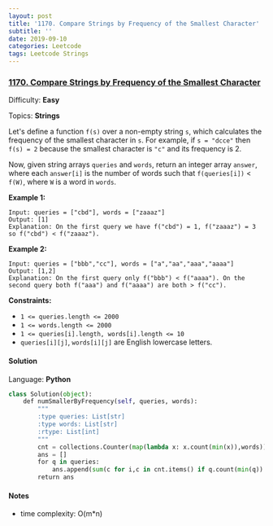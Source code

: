 ```yaml
---
layout: post
title: '1170. Compare Strings by Frequency of the Smallest Character'
subtitle: ''
date: 2019-09-10
categories: Leetcode
tags: Leetcode Strings
---
```

### [1170\. Compare Strings by Frequency of the Smallest Character](https://leetcode.com/problems/compare-strings-by-frequency-of-the-smallest-character/)

Difficulty: **Easy**

Topics: **Strings**


Let's define a function `f(s)` over a non-empty string `s`, which calculates the frequency of the smallest character in `s`. For example, if `s = "dcce"` then `f(s) = 2` because the smallest character is `"c"` and its frequency is 2.

Now, given string arrays `queries` and `words`, return an integer array `answer`, where each `answer[i]` is the number of words such that `f(queries[i])` < `f(W)`, where `W` is a word in `words`.

**Example 1:**

```
Input: queries = ["cbd"], words = ["zaaaz"]
Output: [1]
Explanation: On the first query we have f("cbd") = 1, f("zaaaz") = 3 so f("cbd") < f("zaaaz").
```

**Example 2:**

```
Input: queries = ["bbb","cc"], words = ["a","aa","aaa","aaaa"]
Output: [1,2]
Explanation: On the first query only f("bbb") < f("aaaa"). On the second query both f("aaa") and f("aaaa") are both > f("cc").
```

**Constraints:**

*   `1 <= queries.length <= 2000`
*   `1 <= words.length <= 2000`
*   `1 <= queries[i].length, words[i].length <= 10`
*   `queries[i][j]`, `words[i][j]` are English lowercase letters.


#### Solution

Language: **Python**

```python
class Solution(object):
    def numSmallerByFrequency(self, queries, words):
        """
        :type queries: List[str]
        :type words: List[str]
        :rtype: List[int]
        """
        cnt = collections.Counter(map(lambda x: x.count(min(x)),words))
        ans = []
        for q in queries:
            ans.append(sum(c for i,c in cnt.items() if q.count(min(q)) < i))
        return ans
```

#### Notes
- time complexity: O(m*n)